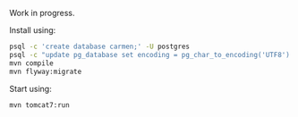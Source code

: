 Work in progress.

Install using:
```sh
psql -c 'create database carmen;' -U postgres
psql -c "update pg_database set encoding = pg_char_to_encoding('UTF8') where datname = 'carmen';" -U postgres
mvn compile
mvn flyway:migrate
```

Start using:

```sh
mvn tomcat7:run
```